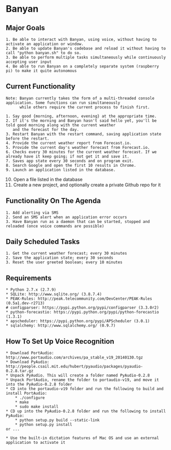 # Banyan

## Major Goals

    1. Be able to interact with Banyan, using voice, without having to activate an application or window.
    2. Be able to update Banyan's codebase and reload it without having to call "python banyan.sh" to do so.
    3. Be able to perform multiple tasks simultaneously while continuously accepting user input
    4. Be able to run Banyan on a completely separate system (raspberry pi) to make it quite autonomous

## Current Functionality

    Note: Banyan currently takes the form of a multi-threaded console application. Some functions can run simultaneously
          while others require the current process to finish first.

    1. Say good {morning, afternoon, evening} at the appropriate time.
    2. If it's the morning and Banyan hasn't said hello yet, you'll be told good morning along with the current weather 
       and the forecast for the day.
    3. Restart Banyan with the restart command, saving application state before the restart.
    4. Provide the current weather report from Forecast.io.
    5. Provide the current day's weather forecast from Forecast.io.
    6. Checks every 30 minutes for the current weather forecast. If we already have it keep going; if not get it and save it.
    7. Saves app state every 30 seconds and on program exit.
    8. Search Google and open the first 10 results in Chrome.
    9. Launch an application listed in the database.
   10. Open a file listed in the database
   11. Create a new project, and optionally create a private Github repo for it


## Functionality On The Agenda

    1. Add alerting via SMS
    2. Send an SMS alert when an application error occurs
    3. Have Banyan run as a daemon that can be started, stopped and reloaded (once voice commands are possible)
    

## Daily Scheduled Tasks

    1. Get the current weather forecast; every 30 minutes
    2. Save the application state; every 30 seconds
    3. Reset the user greeted boolean; every 10 minutes


## Requirements

    * Python 2.7.x (2.7.9)
    * SQLite: http://www.sqlite.org/ (3.8.7.4)
    * PEAK-Rules: http://peak.telecommunity.com/DevCenter/PEAK-Rules (0.5a1.dev-r2713)
    # configparser: https://pypi.python.org/pypi/configparser (3.3.0r2)
    * python-forecastio: https://pypi.python.org/pypi/python-forecastio (1.3.1)
    * apscheduler: https://pypi.python.org/pypi/APScheduler (3.0.1)
    * sqlalchemy: http://www.sqlalchemy.org/ (0.9.7)
    

## How To Set Up Voice Recognition

    * Download PortAudio: http://www.portaudio.com/archives/pa_stable_v19_20140130.tgz
    * Download PyAudio: http://people.csail.mit.edu/hubert/pyaudio/packages/pyaudio-0.2.8.tar.gz
    * Unpack PyAudio. This will create a folder named PyAudio-0.2.8
    * Unpack PortAudio, rename the folder to portaudio-v19, and move it into the PyAudio-0.2.8 folder
    * CD into the portaudio-v19 folder and run the following to build and install PortAudio:
        * ./configure
        * make
        * sudo make install
    * CD up into the PyAudio-0.2.8 folder and run the following to install PyAudio:
        * python setup.py build --static-link
        * python setup.py install
    or ...
    
    * Use the built-in dictation features of Mac OS and use an external application to activate it